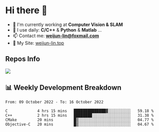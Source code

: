 # Hi there 👋

<!--
**Weijun-Lin/Weijun-Lin** is a ✨ _special_ ✨ repository because its `README.md` (this file) appears on your GitHub profile.

Here are some ideas to get you started:

- 🔭 I’m currently working on ...
- 🌱 I’m currently learning ...
- 👯 I’m looking to collaborate on ...
- 🤔 I’m looking for help with ...
- 💬 Ask me about ...
- 📫 How to reach me: ...
- 😄 Pronouns: ...
- ⚡ Fun fact: ...
-->

- 🏢 I'm currently working at **Computer Vision & SLAM**
- 🚀 I use daily: **C/C++** & **Python** & **Matlab** ...
- 📫 Contact me: **weijun-lin@foxmail.com**
- 🔗 My Site: [weijun-lin.top](https://weijun-lin.top/p)

  

## Repos Info
![](https://github-readme-stats.vercel.app/api?username=Weijun-Lin&theme=cobalt)

## 📊 Weekly Development Breakdown

<!--START_SECTION:waka-->

```text
From: 09 October 2022 - To: 16 October 2022

C             4 hrs 15 mins   ██████████████▓░░░░░░░░░░   59.18 %
C++           2 hrs 15 mins   ████████░░░░░░░░░░░░░░░░░   31.38 %
CMake         20 mins         █▒░░░░░░░░░░░░░░░░░░░░░░░   04.77 %
Objective-C   20 mins         █▒░░░░░░░░░░░░░░░░░░░░░░░   04.67 %
```

<!--END_SECTION:waka-->
